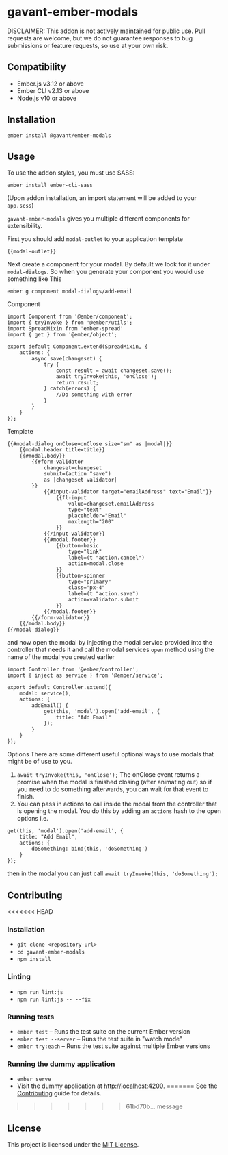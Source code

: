 gavant-ember-modals
==============================================================================

DISCLAIMER: This addon is not actively maintained for public use. Pull requests are welcome, but we do not guarantee responses to bug submissions or feature requests, so use at your own risk.


Compatibility
------------------------------------------------------------------------------

* Ember.js v3.12 or above
* Ember CLI v2.13 or above
* Node.js v10 or above


Installation
------------------------------------------------------------------------------

```
ember install @gavant/ember-modals
```


Usage
------------------------------------------------------------------------------
To use the addon styles, you must use SASS:
```
ember install ember-cli-sass
```

(Upon addon installation, an import statement will be added to your `app.scss`)

`gavant-ember-modals` gives you multiple different components for extensibility.

First you should add `modal-outlet` to your application template
```
{{modal-outlet}}
```

Next create a component for your modal. By default we look for it under `modal-dialogs`.
So when you generate your component you would use something like This
```
ember g component modal-dialogs/add-email
```

Component
```
import Component from '@ember/component';
import { tryInvoke } from '@ember/utils';
import SpreadMixin from 'ember-spread'
import { get } from '@ember/object';

export default Component.extend(SpreadMixin, {
    actions: {
        async save(changeset) {
            try {
                const result = await changeset.save();
                await tryInvoke(this, 'onClose');
                return result;
            } catch(errors) {
                //Do something with error
            }
        }
    }
});
```

Template
```
{{#modal-dialog onClose=onClose size="sm" as |modal|}}
    {{modal.header title=title}}
    {{#modal.body}}
        {{#form-validator
            changeset=changeset
            submit=(action "save")
            as |changeset validator|
        }}
            {{#input-validator target="emailAddress" text="Email"}}
                {{fl-input
                    value=changeset.emailAddress
                    type="text"
                    placeholder="Email"
                    maxlength="200"
                }}
            {{/input-validator}}
            {{#modal.footer}}
                {{button-basic
                    type="link"
                    label=(t "action.cancel")
                    action=modal.close
                }}
                {{button-spinner
                    type="primary"
                    class="px-4"
                    label=(t "action.save")
                    action=validator.submit
                }}
            {{/modal.footer}}
        {{/form-validator}}
    {{/modal.body}}
{{/modal-dialog}}
```

and now open the modal by injecting the modal service provided into the controller that needs it
and call the modal services `open` method using the name of the modal you created earlier

```
import Controller from '@ember/controller';
import { inject as service } from '@ember/service';

export default Controller.extend({
    modal: service(),
    actions: {
        addEmail() {
            get(this, 'modal').open('add-email', {
                title: "Add Email"
            });
        }
    }
});

```

Options
There are some different useful optional ways to use modals that might be of use to you.

1) `await tryInvoke(this, 'onClose');` 
The onClose event returns a promise when the modal is finished closing (after animating out) so if you need to do something afterwards, you can wait for that event to finish.
2) You can pass in actions to call inside the modal from the controller that is opening the modal. You do this by adding an `actions` hash to the open options i.e.
```
get(this, 'modal').open('add-email', {
    title: "Add Email",
    actions: {
        doSomething: bind(this, 'doSomething')
    }
});
```
then in the modal you can just call `await tryInvoke(this, 'doSomething');`


Contributing
------------------------------------------------------------------------------

<<<<<<< HEAD
### Installation

* `git clone <repository-url>`
* `cd gavant-ember-modals`
* `npm install`

### Linting

* `npm run lint:js`
* `npm run lint:js -- --fix`

### Running tests

* `ember test` – Runs the test suite on the current Ember version
* `ember test --server` – Runs the test suite in "watch mode"
* `ember try:each` – Runs the test suite against multiple Ember versions

### Running the dummy application

* `ember serve`
* Visit the dummy application at [http://localhost:4200](http://localhost:4200).
=======
See the [Contributing](CONTRIBUTING.md) guide for details.
>>>>>>> 61bd70b... message


License
------------------------------------------------------------------------------

This project is licensed under the [MIT License](LICENSE.md).
